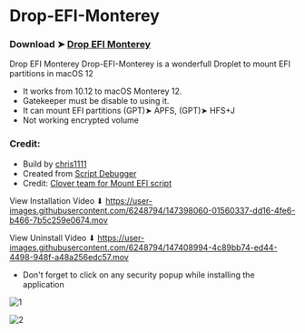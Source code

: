 # Drop-EFI-Monterey

### Download ➤ [Drop EFI Monterey ](https://github.com/chris1111/Drop-EFI-Monterey/releases/tag/V1)
  
  
Drop EFI Monterey
Drop-EFI-Monterey is a wonderfull Droplet to mount EFI partitions in macOS 12
- It works from 10.12 to macOS Monterey 12.
- Gatekeeper must be disable to using it.
- It can mount EFI partitions (GPT)➤ APFS, (GPT)➤ HFS+J
- Not working encrypted volume

### Credit:
- Build by [chris1111](https://github.com/chris1111/)
- Created from [Script Debugger](https://latenightsw.com/)
- Credit: [Clover team for Mount EFI script](https://sourceforge.net/projects/cloverefiboot/)

View Installation Video ⬇︎
https://user-images.githubusercontent.com/6248794/147398060-01560337-dd16-4fe6-b466-7b5c259e0674.mov

View Uninstall Video ⬇︎
https://user-images.githubusercontent.com/6248794/147408994-4c89bb74-ed44-4498-948f-a48a256edc57.mov

- Don't forget to click on any security popup while installing the application

![1](https://user-images.githubusercontent.com/6248794/147398132-8228c9f6-91e7-412b-bbec-d7ebc3dc2284.png)

![2](https://user-images.githubusercontent.com/6248794/147398133-345b672f-3698-44ec-b68b-c0f9c6a02245.png)
